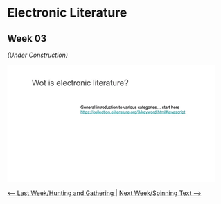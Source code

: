 # Electronic Literature 
## Week 03

*(Under Construction)*
<p align="center">

![](electronicslides.gif)

</p>
<p align="center">
  
<a href='https://bridieotoole.github.io/codewords/week_02/'> <-- Last Week/Hunting and Gathering </a> | <a href='https://bridieotoole.github.io/codewords/week_04/'> Next Week/Spinning Text --> </a>
  
</p>
